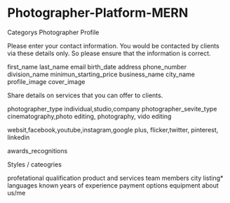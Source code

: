 # Photographer-Platform-MERN

Categorys
Photographer Profile

Please enter your contact information. You would be contacted by clients via these details only. So please ensure that the information is correct.

first_name
last_name
email
birth_date
address
phone_number
division_name
minimun_starting_price
business_name
city_name
profile_image
cover_image

Share details on services that you can offer to clients.

photographer_type individual,studio,company
photographer_sevite_type cinematography,photo editing, photography, vido editing

websit,facebook,youtube,instagram,google plus, flicker,twitter, pinterest, linkedin

awards_recognitions

Styles / cateogries

profetational qualification
product and services
team members
city listing\*
languages known
years of experience
payment options
equipment
about us/me
